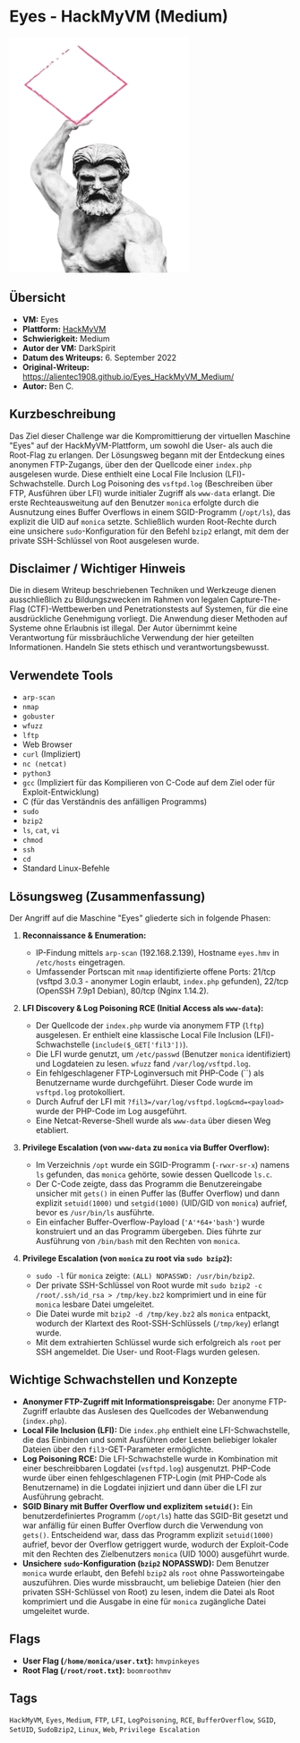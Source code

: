# Eyes - HackMyVM (Medium)

![Eyes.png](Eyes.png)

## Übersicht

*   **VM:** Eyes
*   **Plattform:** [HackMyVM](https://hackmyvm.eu/machines/machine.php?vm=Eyes)
*   **Schwierigkeit:** Medium
*   **Autor der VM:** DarkSpirit
*   **Datum des Writeups:** 6. September 2022
*   **Original-Writeup:** https://alientec1908.github.io/Eyes_HackMyVM_Medium/
*   **Autor:** Ben C.

## Kurzbeschreibung

Das Ziel dieser Challenge war die Kompromittierung der virtuellen Maschine "Eyes" auf der HackMyVM-Plattform, um sowohl die User- als auch die Root-Flag zu erlangen. Der Lösungsweg begann mit der Entdeckung eines anonymen FTP-Zugangs, über den der Quellcode einer `index.php` ausgelesen wurde. Diese enthielt eine Local File Inclusion (LFI)-Schwachstelle. Durch Log Poisoning des `vsftpd.log` (Beschreiben über FTP, Ausführen über LFI) wurde initialer Zugriff als `www-data` erlangt. Die erste Rechteausweitung auf den Benutzer `monica` erfolgte durch die Ausnutzung eines Buffer Overflows in einem SGID-Programm (`/opt/ls`), das explizit die UID auf `monica` setzte. Schließlich wurden Root-Rechte durch eine unsichere `sudo`-Konfiguration für den Befehl `bzip2` erlangt, mit dem der private SSH-Schlüssel von Root ausgelesen wurde.

## Disclaimer / Wichtiger Hinweis

Die in diesem Writeup beschriebenen Techniken und Werkzeuge dienen ausschließlich zu Bildungszwecken im Rahmen von legalen Capture-The-Flag (CTF)-Wettbewerben und Penetrationstests auf Systemen, für die eine ausdrückliche Genehmigung vorliegt. Die Anwendung dieser Methoden auf Systeme ohne Erlaubnis ist illegal. Der Autor übernimmt keine Verantwortung für missbräuchliche Verwendung der hier geteilten Informationen. Handeln Sie stets ethisch und verantwortungsbewusst.

## Verwendete Tools

*   `arp-scan`
*   `nmap`
*   `gobuster`
*   `wfuzz`
*   `lftp`
*   Web Browser
*   `curl` (Impliziert)
*   `nc (netcat)`
*   `python3`
*   `gcc` (Impliziert für das Kompilieren von C-Code auf dem Ziel oder für Exploit-Entwicklung)
*   C (für das Verständnis des anfälligen Programms)
*   `sudo`
*   `bzip2`
*   `ls`, `cat`, `vi`
*   `chmod`
*   `ssh`
*   `cd`
*   Standard Linux-Befehle

## Lösungsweg (Zusammenfassung)

Der Angriff auf die Maschine "Eyes" gliederte sich in folgende Phasen:

1.  **Reconnaissance & Enumeration:**
    *   IP-Findung mittels `arp-scan` (192.168.2.139), Hostname `eyes.hmv` in `/etc/hosts` eingetragen.
    *   Umfassender Portscan mit `nmap` identifizierte offene Ports: 21/tcp (vsftpd 3.0.3 - anonymer Login erlaubt, `index.php` gefunden), 22/tcp (OpenSSH 7.9p1 Debian), 80/tcp (Nginx 1.14.2).

2.  **LFI Discovery & Log Poisoning RCE (Initial Access als `www-data`):**
    *   Der Quellcode der `index.php` wurde via anonymem FTP (`lftp`) ausgelesen. Er enthielt eine klassische Local File Inclusion (LFI)-Schwachstelle (`include($_GET['fil3'])`).
    *   Die LFI wurde genutzt, um `/etc/passwd` (Benutzer `monica` identifiziert) und Logdateien zu lesen. `wfuzz` fand `/var/log/vsftpd.log`.
    *   Ein fehlgeschlagener FTP-Loginversuch mit PHP-Code (``) als Benutzername wurde durchgeführt. Dieser Code wurde im `vsftpd.log` protokolliert.
    *   Durch Aufruf der LFI mit `?fil3=/var/log/vsftpd.log&cmd=<payload>` wurde der PHP-Code im Log ausgeführt.
    *   Eine Netcat-Reverse-Shell wurde als `www-data` über diesen Weg etabliert.

3.  **Privilege Escalation (von `www-data` zu `monica` via Buffer Overflow):**
    *   Im Verzeichnis `/opt` wurde ein SGID-Programm (`-rwxr-sr-x`) namens `ls` gefunden, das `monica` gehörte, sowie dessen Quellcode `ls.c`.
    *   Der C-Code zeigte, dass das Programm die Benutzereingabe unsicher mit `gets()` in einen Puffer las (Buffer Overflow) und dann explizit `setuid(1000)` und `setgid(1000)` (UID/GID von `monica`) aufrief, bevor es `/usr/bin/ls` ausführte.
    *   Ein einfacher Buffer-Overflow-Payload (`'A'*64+'bash'`) wurde konstruiert und an das Programm übergeben. Dies führte zur Ausführung von `/bin/bash` mit den Rechten von `monica`.

4.  **Privilege Escalation (von `monica` zu root via `sudo bzip2`):**
    *   `sudo -l` für `monica` zeigte: `(ALL) NOPASSWD: /usr/bin/bzip2`.
    *   Der private SSH-Schlüssel von Root wurde mit `sudo bzip2 -c /root/.ssh/id_rsa > /tmp/key.bz2` komprimiert und in eine für `monica` lesbare Datei umgeleitet.
    *   Die Datei wurde mit `bzip2 -d /tmp/key.bz2` als `monica` entpackt, wodurch der Klartext des Root-SSH-Schlüssels (`/tmp/key`) erlangt wurde.
    *   Mit dem extrahierten Schlüssel wurde sich erfolgreich als `root` per SSH angemeldet. Die User- und Root-Flags wurden gelesen.

## Wichtige Schwachstellen und Konzepte

*   **Anonymer FTP-Zugriff mit Informationspreisgabe:** Der anonyme FTP-Zugriff erlaubte das Auslesen des Quellcodes der Webanwendung (`index.php`).
*   **Local File Inclusion (LFI):** Die `index.php` enthielt eine LFI-Schwachstelle, die das Einbinden und somit Ausführen oder Lesen beliebiger lokaler Dateien über den `fil3`-GET-Parameter ermöglichte.
*   **Log Poisoning RCE:** Die LFI-Schwachstelle wurde in Kombination mit einer beschreibbaren Logdatei (`vsftpd.log`) ausgenutzt. PHP-Code wurde über einen fehlgeschlagenen FTP-Login (mit PHP-Code als Benutzername) in die Logdatei injiziert und dann über die LFI zur Ausführung gebracht.
*   **SGID Binary mit Buffer Overflow und explizitem `setuid()`:** Ein benutzerdefiniertes Programm (`/opt/ls`) hatte das SGID-Bit gesetzt und war anfällig für einen Buffer Overflow durch die Verwendung von `gets()`. Entscheidend war, dass das Programm explizit `setuid(1000)` aufrief, bevor der Overflow getriggert wurde, wodurch der Exploit-Code mit den Rechten des Zielbenutzers `monica` (UID 1000) ausgeführt wurde.
*   **Unsichere `sudo`-Konfiguration (`bzip2` NOPASSWD):** Dem Benutzer `monica` wurde erlaubt, den Befehl `bzip2` als `root` ohne Passworteingabe auszuführen. Dies wurde missbraucht, um beliebige Dateien (hier den privaten SSH-Schlüssel von Root) zu lesen, indem die Datei als Root komprimiert und die Ausgabe in eine für `monica` zugängliche Datei umgeleitet wurde.

## Flags

*   **User Flag (`/home/monica/user.txt`):** `hmvpinkeyes`
*   **Root Flag (`/root/root.txt`):** `boomroothmv`

## Tags

`HackMyVM`, `Eyes`, `Medium`, `FTP`, `LFI`, `LogPoisoning`, `RCE`, `BufferOverflow`, `SGID`, `SetUID`, `SudoBzip2`, `Linux`, `Web`, `Privilege Escalation`
